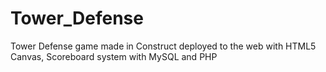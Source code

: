 # Tower_Defense

Tower Defense game made in Construct deployed to the web with HTML5 Canvas, Scoreboard system with MySQL and PHP
